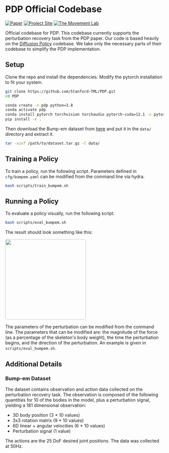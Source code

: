 # PDP Official Codebase

[![Paper](https://img.shields.io/badge/Paper-blue)](https://dl.acm.org/doi/full/10.1145/3680528.3687683)
[![Project Site](https://img.shields.io/badge/Project%20Site-grey.svg)](https://stanford-tml.github.io/PDP.github.io/)
[![The Movement Lab](https://img.shields.io/badge/The%20Movement%20Lab-red.svg)](https://tml.stanford.edu/)

Official codebase for PDP. This codebase currently supports the perturbation recovery task from the PDP paper. Our code is based heavily on the <a href="https://github.com/real-stanford/diffusion_policy" target="_blank">Diffusion Policy</a> codebase. We take only the necessary parts of their codebase to simplify the PDP implementation.


## Setup

Clone the repo and install the dependencies. Modify the pytorch installation to fit your system.

```bash
git clone https://github.com/Stanford-TML/PDP.git
cd PDP

conda create -n pdp python=3.8
conda activate pdp
conda install pytorch torchvision torchaudio pytorch-cuda=12.1 -c pytorch -c nvidia
pip install -e .
```

Then download the Bump-em dataset from <a href="https://drive.google.com/file/d/1CnlsnwA1e5U4UFqUj_Uz_l-tkkjQvh1I/view?usp=drive_link" target="_blank">here</a> and put it in the `data/` directory and extract it.

```bash
tar -xzvf /path/to/dataset.tar.gz -C data/
```


## Training a Policy

To train a policy, run the following script. Parameters defined in `cfg/bumpem.yaml` can be modified from the command line via hydra.

```bash
bash scripts/train_bumpem.sh
```


## Running a Policy

To evaluate a policy visually, run the following script.

```bash
bash scripts/eval_bumpem.sh
```

The result should look something like this:

<img src="assets/bumpem_eval_result.gif" alt="" width="256" height="256" style="border-radius: 5px;">

The parameters of the perturbation can be modified from the command line. The parameters that can be modified are: the magnitude of the force (as a percentage of the skeleton's body weight), the time the perturbation begins, and the direction of the perturbation. An example is given in `scripts/eval_bumpem.sh`.

## Additional Details

### Bump-em Dataset

The dataset contains observation and action data collected on the perturbation recovery task. The observation is composed of the following quantities for 10 of the bodies in the model, plus a perturbation signal, yielding a 181 dimensional observation:
- 3D body position (3 * 10 values)
- 3x3 rotation matrix (9 * 10 values)
- 6D linear + angular velocities (6 * 10 values)
- Perturbation signal (1 value)

The actions are the 25 DoF desired joint positions. The data was collected at 50Hz.